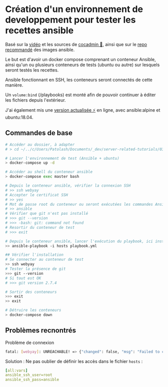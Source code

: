 # Création d'un environnement de developpement pour tester les recettes ansible

Basé sur la [vidéo](https://www.youtube.com/watch?v=yqLPUOsy-8M) et les sources de [cocadmin 🥤](https://gist.github.com/ttwthomas/017891e536f745dcbcc5d0bc160a2643), ainsi que sur le [repo recommandé](https://hub.docker.com/r/williamyeh/ansible/) des images ansible.

Le but est d'avoir un docker compose comprenant un conteneur Ansible, ainsi qu'un ou plusieurs conteneurs de tests (ubuntu ou autre) sur lesquels seront testés les recettes.

Ansible fonctionnant en SSH, les conteneurs seront connectés de cette manière.

Un `volume:bind` (/playbooks) est monté afin de pouvoir continuer à éditer les fichiers depuis l'extérieur.

J'ai également mis une [version actualisée ⚡️](https://github.com/youpiwaza/server-related-tutorials/tree/master/03-dev-env-composed-ansible-test/02-example-updated) en ligne, avec ansible:alpine et ubuntu:18.04.

## Commandes de base

```bash
# Accéder au dossier, à adapter
# > cd ~/../c/Users/Patolash/Documents/_dev/server-related-tutorials/03-dev-env-composed-ansible-test/01-cocadmin-example/

# Lancer l'environnement de test (Ansible + ubuntu)
> docker-compose up -d

# Accéder au shell du conteneur ansible
> docker-compose exec master bash

# Depuis le conteneur ansible, vérifier la connexion SSH
# >> ssh webyay
# Accepter le certificat SSH
# >> yes
# Mot de passe root du conteneur ou seront exécutées les commandes Ansible, cf. server.Dockerfile
# >> ansible
# Vérifier que git n'est pas installé
# >>> git --version
# >>> -bash: git: command not found
# Resortir du conteneur de test
# >>> exit

# Depuis le conteneur ansible, lancer l'exécution du playbook, ici installation de git
>> ansible-playbook -i hosts playbook.yml

## Vérifier l'installation
# Se connecter au conteneur de test
>> ssh webyay
# Tester la présence de git
>>> git --version
# Si tout est OK
# >>> git version 2.7.4

# Sortir des conteneurs
>>> exit
>> exit

# Détruire les conteneurs
> docker-compose down
```

## Problèmes recnontrés

Problème de connexion

```bash
fatal: [webyay]: UNREACHABLE! => {"changed": false, "msg": "Failed to connect to the host via ssh: Permission denied (publickey,password).\r\n", "unreachable": true}
```

Solution : Ne pas oublier de définir les accès dans le fichier `hosts` :

```yaml
[all:vars]
ansible_ssh_user=root
ansible_ssh_pass=ansible
```
